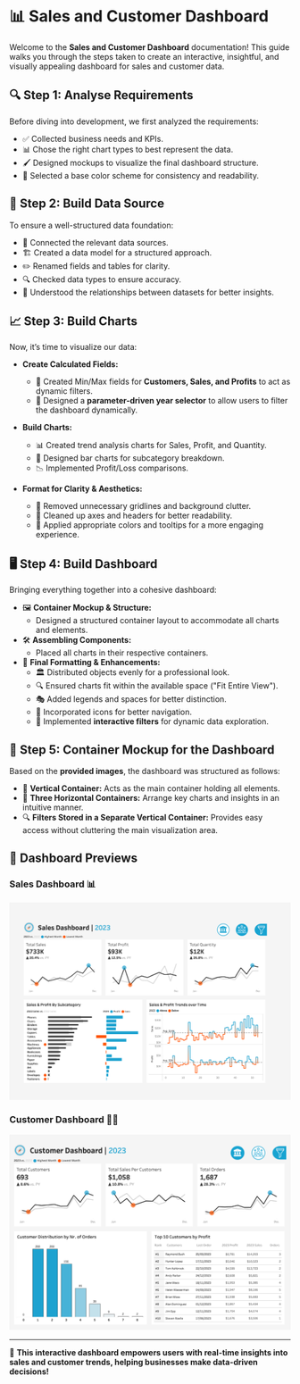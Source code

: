 # 📊 Sales and Customer Dashboard

Welcome to the **Sales and Customer Dashboard** documentation! This guide walks you through the steps taken to create an interactive, insightful, and visually appealing dashboard for sales and customer data.

## 🔍 Step 1: Analyse Requirements
Before diving into development, we first analyzed the requirements:
- ✅ Collected business needs and KPIs.
- 📊 Chose the right chart types to best represent the data.
- 🖌️ Designed mockups to visualize the final dashboard structure.
- 🎨 Selected a base color scheme for consistency and readability.

## 🔗 Step 2: Build Data Source
To ensure a well-structured data foundation:
- 🔗 Connected the relevant data sources.
- 🏗️ Created a data model for a structured approach.
- ✏️ Renamed fields and tables for clarity.
- 🔍 Checked data types to ensure accuracy.
- 📖 Understood the relationships between datasets for better insights.

## 📈 Step 3: Build Charts
Now, it’s time to visualize our data:
- **Create Calculated Fields:**
  - 📌 Created Min/Max fields for **Customers, Sales, and Profits** to act as dynamic filters.
  - 🔄 Designed a **parameter-driven year selector** to allow users to filter the dashboard dynamically.
  
- **Build Charts:**
  - 📊 Created trend analysis charts for Sales, Profit, and Quantity.
  - 🔹 Designed bar charts for subcategory breakdown.
  - 📉 Implemented Profit/Loss comparisons.

- **Format for Clarity & Aesthetics:**
  - 🚫 Removed unnecessary gridlines and background clutter.
  - 🎯 Cleaned up axes and headers for better readability.
  - 🎨 Applied appropriate colors and tooltips for a more engaging experience.

## 🖥️ Step 4: Build Dashboard
Bringing everything together into a cohesive dashboard:
- 🖼️ **Container Mockup & Structure:**
  - Designed a structured container layout to accommodate all charts and elements.
- 🛠️ **Assembling Components:**
  - Placed all charts in their respective containers.
- 🎨 **Final Formatting & Enhancements:**
  - 🏛️ Distributed objects evenly for a professional look.
  - 🔍 Ensured charts fit within the available space ("Fit Entire View").
  - 🎭 Added legends and spaces for better distinction.
  - 🎨 Incorporated icons for better navigation.
  - 🔄 Implemented **interactive filters** for dynamic data exploration.

## 📌 Step 5: Container Mockup for the Dashboard
Based on the **provided images**, the dashboard was structured as follows:
- 📂 **Vertical Container:** Acts as the main container holding all elements.
- 📑 **Three Horizontal Containers:** Arrange key charts and insights in an intuitive manner.
- 🔍 **Filters Stored in a Separate Vertical Container:** Provides easy access without cluttering the main visualization area.

## 📸 Dashboard Previews
### **Sales Dashboard** 📊
![Sales Dashboard Preview](images/sales.png)

### **Customer Dashboard** 🧑‍💼
![Customer Dashboard Preview](images/customer.png)

---
🚀 **This interactive dashboard empowers users with real-time insights into sales and customer trends, helping businesses make data-driven decisions!**

